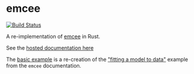 # emcee

[![Build Status](https://travis-ci.org/mindriot101/rust-emcee.svg?branch=master)](https://travis-ci.org/mindriot101/rust-emcee)

A re-implementation of [emcee][1] in Rust.

See the [hosted documentation here][2]

The [basic example][3] is a re-creation of the ["fitting a model to
data"][4] example from the `emcee` documentation.

[1]: http://dan.iel.fm/emcee/current/
[2]: https://docs.rs/emcee
[3]: https://github.com/mindriot101/rust-emcee/blob/master/examples/basic.rs
[4]: http://dan.iel.fm/emcee/current/user/line/
